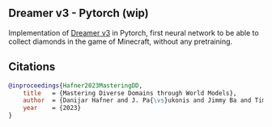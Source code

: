 ## Dreamer v3 - Pytorch (wip)

Implementation of <a href="https://arxiv.org/abs/2301.04104v1">Dreamer v3</a> in Pytorch, first neural network to be able to collect diamonds in the game of Minecraft, without any pretraining.

## Citations

```bibtex
@inproceedings{Hafner2023MasteringDD,
    title   = {Mastering Diverse Domains through World Models},
    author  = {Danijar Hafner and J. Pa{\vs}ukonis and Jimmy Ba and Timothy P. Lillicrap},
    year    = {2023}
}
```
